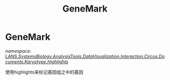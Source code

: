 ﻿---
title: GeneMark
---

# GeneMark
_namespace: [LANS.SystemsBiology.AnalysisTools.DataVisualization.Interaction.Circos.Documents.Karyotype.Highlights](N-LANS.SystemsBiology.AnalysisTools.DataVisualization.Interaction.Circos.Documents.Karyotype.Highlights.html)_

使用highlights来标记基因组之中的基因




